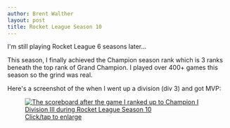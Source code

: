 ```yaml
---
author: Brent Walther
layout: post
title: Rocket League Season 10
---
```

I'm still playing Rocket League 6 seasons later...

This season, I finally achieved the Champion season rank which is 3 ranks
beneath the top rank of Grand Champion. I played over 400+ games this season so
the grind was real.

Here's a screenshot of the when I went up a division (div 3) and got MVP:

<figure>
  <a href="https://brentwalther.net/img/spring-2019/rocket_league_champ_1_div_3_rankup.jpg">
    <img alt="The scoreboard after the game I ranked up to Champion I Division III during Rocket League Season 10" src="https://brentwalther.net/img/spring-2019/rocket_league_champ_1_div_3_rankup_thumb.jpg" />
    <figcaption>Click/tap to enlarge</figcaption>
  </a>
</figure>
